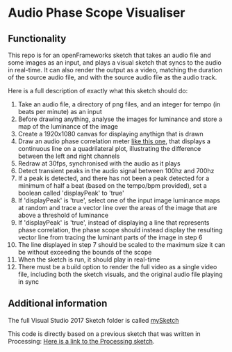 # Audio Phase Scope Visualiser

## Functionality

This repo is for an openFrameworks sketch that takes an audio file and some images as an input, and plays a visual sketch that syncs to the audio in real-time. It can also render the output as a video, matching the duration of the source audio file, and with the source audio file as the audio track. 

Here is a full description of exactly what this sketch should do:

1. Take an audio file, a directory of png files, and an integer for tempo (in beats per minute) as an input
2. Before drawing anything, analyse the images for luminance and store a map of the luminance of the image
3. Create a 1920x1080 canvas for displaying anythign that is drawn
4. Draw an audio phase correlation meter [like this one](https://images.squarespace-cdn.com/content/v1/61362d681567f64bc6563ba1/e9b8e575-1264-41f4-92e7-71d2be395ba1/PCM-gif.gif?format=750w0), that displays a continuous line on a quadrilateral plot, illustrating the difference between the left and right channels
5. Redraw at 30fps, synchronised with the audio as it plays
6. Detect transient peaks in the audio signal between 100hz and 700hz
7. If a peak is detected, and there has not been a peak detected for a minimum of half a beat (based on the tempo/bpm provided), set a boolean called 'displayPeak' to 'true'
8. If 'displayPeak' is 'true', select one of the input image luminance maps at random and trace a vector line over the areas of the image that are above a threshold of luminance
9. If 'displayPeak' is 'true', instead of displaying a line that represents phase correlation, the phase scope should instead display the resulting vector line from tracing the luminant parts of the image in step 6
10. The line displayed in step 7 should be scaled to the maximum size it can be without exceeding the bounds of the scope
11. When the sketch is run, it should play in real-time
12. There must be a build option to render the full video as a single video file, including both the sketch visuals, and the original audio file playing in sync

## Additional information

The full Visual Studio 2017 Sketch folder is called [mySketch](https://github.com/ChewyJetpack/phasescope-ai-visualiser/tree/main/mySketch)

This code is directly based on a previous sketch that was written in Processing: [Here is a link to the Processing sketch](https://github.com/ChewyJetpack/phasescope-ai-visualiser/blob/main/processing/sketch).

